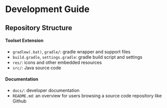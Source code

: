  # Development Guide

## Repository Structure

#### Toolset Extension

- `gradlew(.bat)`, `gradle/`: gradle wrapper and support files
- `build.gradle`, `settings.gradle`: gradle build script and settings
- `res/`: icons and other embedded resources
- `src/`: Java source code

#### Documentation

- `docs/`: developer documentation
- `README.md`: an overview for users browsing a source code repository like Github
